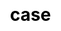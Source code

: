 ---
title: "case"
css: "scss/case.scss"


section1:
  title: User Case Studies
  content: KubeSphere is trusted by various enterprises and organizations to the innovators driving the future of software.
  topImage: "images/case/case-top.jpg"

section2:
  tip: Read Case Study →
  icon: images/case/left.svg
  caseList:
    - icon: "images/case/case1.jpg"
      content: "KubeSphere is trusted by various enterprises and organizations to the innovators driving the future
      of software."
      link: "aqara"

    - icon: "images/case/case2.jpg"
      content: "KubeSphere is trusted by various enterprises and organizations to the innovators driving the future
      of software."
      link: "aqara"

    - icon: "images/case/case3.jpg"
      content: "KubeSphere is trusted by various enterprises and organizations to the innovators driving the future
      of software."
      link: "aqara"

    - icon: "images/case/case4.jpg"
      content: "KubeSphere is trusted by various enterprises and organizations to the innovators driving the future
      of software."
      link: "aqara"

    - icon: "images/case/case5.jpg"
      content: "KubeSphere is trusted by various enterprises and organizations to the innovators driving the future
      of software."
      link: "aqara"

    - icon: "images/case/case6.jpg"
      content: "KubeSphere is trusted by various enterprises and organizations to the innovators driving the future
      of software."
      link: "aqara"

section3:
  title: 'Various Industries are Powered by KubeSphere'
  tip: ALL
  icon: images/common/hexagon.svg
  caseType:
    - name: 'Financial'
      children:
        - name: 'sina'
          icon: 'images/case/v1.jpg'
        - name: 'benlai'
          icon: 'images/case/v2.jpg'

    - name: 'T Service'
      children:
        - name: 'inaccel'
          icon: 'images/case/v3.jpg'
        - name: 'founder'
          icon: 'images/case/v4.jpg'

    - name: 'E-Business'
      children:
        - name: 'huaxia'
          icon: 'images/case/v5.jpg'
        - name: 'aqara'
          icon: 'images/case/v6.jpg'

    - name: 'Manufacture'
      children:
        - name: 'powersmart'
          icon: 'images/case/v7.jpg'
        - name: 'anchnet'
          icon: 'images/case/v8.jpg'
  bottomContent:
    content: Want your logo up there? Just
    linkContent: submit a pull request, or email you company's logo to us →
    link:
---